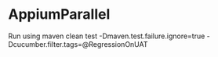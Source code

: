 # AppiumParallel
Run using maven
clean test -Dmaven.test.failure.ignore=true -Dcucumber.filter.tags=@RegressionOnUAT
